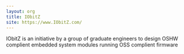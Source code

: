 ```yaml
---
layout: org
title: IObitZ
site: https://www.IObitZ.com/
---
```

IObitZ is an initiative by a group of graduate engineers to design OSHW complient embedded system modules running OSS complient firmware